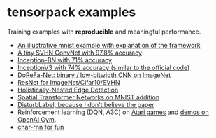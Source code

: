 
# tensorpack examples

Training examples with __reproducible__ and meaningful performance.

+ [An illustrative mnist example with explanation of the framework](mnist-convnet.py)
+ [A tiny SVHN ConvNet with 97.8% accuracy](svhn-digit-convnet.py)
+ [Inception-BN with 71% accuracy](Inception/inception-bn.py)
+ [InceptionV3 with 74% accuracy (similar to the official code)](Inception/inceptionv3.py)
+ [DoReFa-Net: binary / low-bitwidth CNN on ImageNet](DoReFa-Net)
+ [ResNet for ImageNet/Cifar10/SVHN](ResNet)
+ [Holistically-Nested Edge Detection](HED)
+ [Spatial Transformer Networks on MNIST addition](SpatialTransformer)
+ [DisturbLabel, because I don't believe the paper](DisturbLabel)
+ Reinforcement learning (DQN, A3C) on [Atari games](Atari2600) and [demos on OpenAI Gym](OpenAIGym).
+ [char-rnn for fun](char-rnn)

